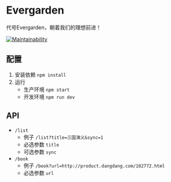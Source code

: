 # Evergarden

代号Evergarden，朝着我们的理想前进！

[![Maintainability](https://api.codeclimate.com/v1/badges/581645e6b693fe4db519/maintainability)](https://codeclimate.com/github/dangoyears/evergarden-backend/maintainability)

## 配置

1. 安装依赖 `npm install`
2. 运行
    - 生产环境 `npm start`
    - 开发环境 `npm run dev`

## API

- `/list`
  - 例子 `/list?title=三国演义&sync=1`
  - 必选参数 `title`
  - 可选参数 `sync`
- `/book`
  - 例子 `/book?url=http://product.dangdang.com/102772.html`
  - 必选参数 `url`
